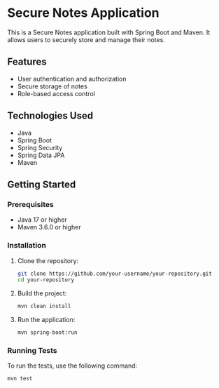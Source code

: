 # Secure Notes Application

This is a Secure Notes application built with Spring Boot and Maven. It allows users to securely store and manage their notes.

## Features

- User authentication and authorization
- Secure storage of notes
- Role-based access control

## Technologies Used

- Java
- Spring Boot
- Spring Security
- Spring Data JPA
- Maven

## Getting Started

### Prerequisites

- Java 17 or higher
- Maven 3.6.0 or higher

### Installation

1. Clone the repository:
    ```bash
    git clone https://github.com/your-username/your-repository.git
    cd your-repository
    ```

2. Build the project:
    ```bash
    mvn clean install
    ```

3. Run the application:
    ```bash
    mvn spring-boot:run
    ```

### Running Tests

To run the tests, use the following command:
```bash
mvn test
